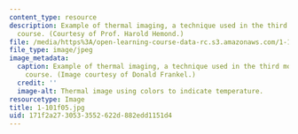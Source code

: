 ```yaml
---
content_type: resource
description: Example of thermal imaging, a technique used in the third module of this
  course. (Courtesy of Prof. Harold Hemond.)
file: /media/https%3A/open-learning-course-data-rc.s3.amazonaws.com/1-101-introduction-to-civil-and-environmental-engineering-design-i-fall-2005/171f2a2730533552622d882edd1151d4_1-101f05.jpg
file_type: image/jpeg
image_metadata:
  caption: Example of thermal imaging, a technique used in the third module of this
    course. (Image courtesy of Donald Frankel.)
  credit: ''
  image-alt: Thermal image using colors to indicate temperature.
resourcetype: Image
title: 1-101f05.jpg
uid: 171f2a27-3053-3552-622d-882edd1151d4
---
```


